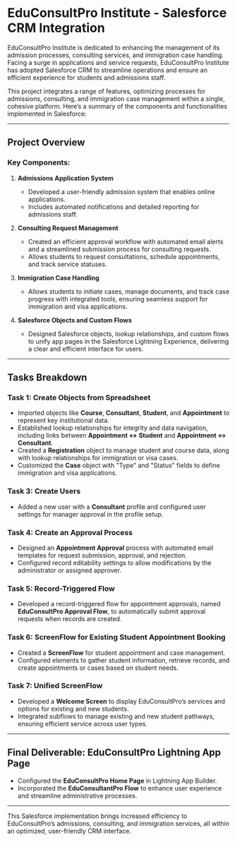 # EduConsultPro Institute - Salesforce CRM Integration

EduConsultPro Institute is dedicated to enhancing the management of its admission processes, consulting services, and immigration case handling. Facing a surge in applications and service requests, EduConsultPro Institute has adopted Salesforce CRM to streamline operations and ensure an efficient experience for students and admissions staff.

This project integrates a range of features, optimizing processes for admissions, consulting, and immigration case management within a single, cohesive platform. Here’s a summary of the components and functionalities implemented in Salesforce:

---

## Project Overview

### Key Components:

1. **Admissions Application System**
   - Developed a user-friendly admission system that enables online applications.
   - Includes automated notifications and detailed reporting for admissions staff.

2. **Consulting Request Management**
   - Created an efficient approval workflow with automated email alerts and a streamlined submission process for consulting requests.
   - Allows students to request consultations, schedule appointments, and track service statuses.

3. **Immigration Case Handling**
   - Allows students to initiate cases, manage documents, and track case progress with integrated tools, ensuring seamless support for immigration and visa applications.

4. **Salesforce Objects and Custom Flows**
   - Designed Salesforce objects, lookup relationships, and custom flows to unify app pages in the Salesforce Lightning Experience, delivering a clear and efficient interface for users.

---

## Tasks Breakdown

### Task 1: Create Objects from Spreadsheet
- Imported objects like **Course**, **Consultant**, **Student**, and **Appointment** to represent key institutional data.
- Established lookup relationships for integrity and data navigation, including links between **Appointment ↔ Student** and **Appointment ↔ Consultant**.
- Created a **Registration** object to manage student and course data, along with lookup relationships for immigration or visa cases.
- Customized the **Case** object with "Type" and "Status" fields to define immigration and visa applications.

### Task 3: Create Users
- Added a new user with a **Consultant** profile and configured user settings for manager approval in the profile setup.

### Task 4: Create an Approval Process
- Designed an **Appointment Approval** process with automated email templates for request submission, approval, and rejection.
- Configured record editability settings to allow modifications by the administrator or assigned approver.

### Task 5: Record-Triggered Flow
- Developed a record-triggered flow for appointment approvals, named **EduConsultPro Approval Flow**, to automatically submit approval requests when records are created.

### Task 6: ScreenFlow for Existing Student Appointment Booking
- Created a **ScreenFlow** for student appointment and case management.
- Configured elements to gather student information, retrieve records, and create appointments or cases based on student needs.

### Task 7: Unified ScreenFlow
- Developed a **Welcome Screen** to display EduConsultPro’s services and options for existing and new students.
- Integrated subflows to manage existing and new student pathways, ensuring efficient service across user types.

---

## Final Deliverable: EduConsultPro Lightning App Page
- Configured the **EduConsultPro Home Page** in Lightning App Builder.
- Incorporated the **EduConsultantPro Flow** to enhance user experience and streamline administrative processes.

---

This Salesforce implementation brings increased efficiency to EduConsultPro’s admissions, consulting, and immigration services, all within an optimized, user-friendly CRM interface.

